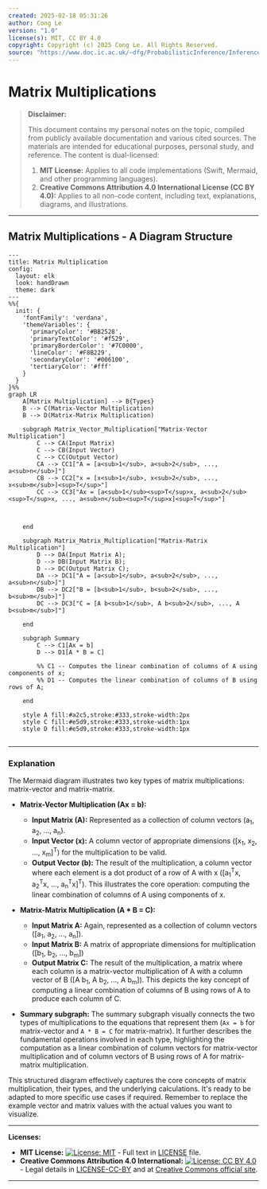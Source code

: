 ```yaml
---
created: 2025-02-18 05:31:26
author: Cong Le
version: "1.0"
license(s): MIT, CC BY 4.0
copyright: Copyright (c) 2025 Cong Le. All Rights Reserved.
source: "https://www.doc.ic.ac.uk/~dfg/ProbabilisticInference/InferenceAndMachineLearningNotes.pdf"
---
```




# Matrix Multiplications
> **Disclaimer:**
>
> This document contains my personal notes on the topic,
> compiled from publicly available documentation and various cited sources.
> The materials are intended for educational purposes, personal study, and reference.
> The content is dual-licensed:
> 1. **MIT License:** Applies to all code implementations (Swift, Mermaid, and other programming languages).
> 2. **Creative Commons Attribution 4.0 International License (CC BY 4.0):** Applies to all non-code content, including text, explanations, diagrams, and illustrations.
---


## Matrix Multiplications - A Diagram Structure

```mermaid
---
title: Matrix Multiplication
config:
  layout: elk
  look: handDrawn
  theme: dark
---
%%{
  init: {
    'fontFamily': 'verdana',
    'themeVariables': {
      'primaryColor': '#BB2528',
      'primaryTextColor': '#f529',
      'primaryBorderColor': '#7C0000',
      'lineColor': '#F8B229',
      'secondaryColor': '#006100',
      'tertiaryColor': '#fff'
    }
  }
}%%
graph LR
    A[Matrix Multiplication] --> B{Types}
    B --> C(Matrix-Vector Multiplication)
    B --> D(Matrix-Matrix Multiplication)

    subgraph Matrix_Vector_Multiplication["Matrix-Vector Multiplication"]
        C --> CA(Input Matrix)
        C --> CB(Input Vector)
        C --> CC(Output Vector)
        CA --> CC1["A = [a<sub>1</sub>, a<sub>2</sub>, ..., a<sub>n</sub>]"]
        CB --> CC2["x = [x<sub>1</sub>, x<sub>2</sub>, ..., x<sub>m</sub>]<sup>T</sup>"]
        CC --> CC3["Ax = [a<sub>1</sub><sup>T</sup>x, a<sub>2</sub><sup>T</sup>x, ..., a<sub>n</sub><sup>T</sup>x]<sup>T</sup>"]
    
    
        
    end

    subgraph Matrix_Matrix_Multiplication["Matrix-Matrix Multiplication"]
        D --> DA(Input Matrix A);
        D --> DB(Input Matrix B);
        D --> DC(Output Matrix C);
        DA --> DC1["A = [a<sub>1</sub>, a<sub>2</sub>, ..., a<sub>n</sub>]"]
        DB --> DC2["B = [b<sub>1</sub>, b<sub>2</sub>, ..., b<sub>m</sub>]"]
        DC --> DC3["C = [A b<sub>1</sub>, A b<sub>2</sub>, ..., A b<sub>m</sub>]"]
        
    end

    subgraph Summary
        C --> C1[Ax = b]
        D --> D1[A * B = C]
        
        %% C1 -- Computes the linear combination of columns of A using components of x;
        %% D1 -- Computes the linear combination of columns of B using rows of A;
        
    end
    
    style A fill:#a2c5,stroke:#333,stroke-width:2px
    style C fill:#e5d9,stroke:#333,stroke-width:1px
    style D fill:#e5d9,stroke:#333,stroke-width:1px
    
```

----


### Explanation

The Mermaid diagram illustrates two key types of matrix multiplications: matrix-vector and matrix-matrix.

* **Matrix-Vector Multiplication (Ax = b):**
    * **Input Matrix (A):**  Represented as a collection of column vectors (a<sub>1</sub>, a<sub>2</sub>, ..., a<sub>n</sub>).
    * **Input Vector (x):** A column vector of appropriate dimensions ([x<sub>1</sub>, x<sub>2</sub>, ..., x<sub>m</sub>]<sup>T</sup>) for the multiplication to be valid.
    * **Output Vector (b):**  The result of the multiplication, a column vector where each element is a dot product of a row of A with x ([a<sub>1</sub><sup>T</sup>x, a<sub>2</sub><sup>T</sup>x, ..., a<sub>n</sub><sup>T</sup>x]<sup>T</sup>).  This illustrates the core operation: computing the linear combination of columns of A using components of x.

* **Matrix-Matrix Multiplication (A * B = C):**
    * **Input Matrix A:**  Again, represented as a collection of column vectors ([a<sub>1</sub>, a<sub>2</sub>, ..., a<sub>n</sub>]).
    * **Input Matrix B:**  A matrix of appropriate dimensions for multiplication ([b<sub>1</sub>, b<sub>2</sub>, ..., b<sub>m</sub>])
    * **Output Matrix C:** The result of the multiplication, a matrix where each column is a matrix-vector multiplication of A with a column vector of B ([A b<sub>1</sub>, A b<sub>2</sub>, ..., A b<sub>m</sub>]). This depicts the key concept of computing a linear combination of columns of B using rows of A to produce each column of C.

* **Summary subgraph:**  The summary subgraph visually connects the two types of multiplications to the equations that represent them (`Ax = b` for matrix-vector and `A * B = C` for matrix-matrix).  It further describes the fundamental operations involved in each type, highlighting the computation as a linear combination of column vectors for matrix-vector multiplication and of column vectors of B using rows of A for matrix-matrix multiplication.

This structured diagram effectively captures the core concepts of matrix multiplication, their types, and the underlying calculations.  It's ready to be adapted to more specific use cases if required. Remember to replace the example vector and matrix values with the actual values you want to visualize.


---
**Licenses:**

- **MIT License:**  [![License: MIT](https://img.shields.io/badge/License-MIT-yellow.svg)](LICENSE) - Full text in [LICENSE](LICENSE) file.
- **Creative Commons Attribution 4.0 International:** [![License: CC BY 4.0](https://licensebuttons.net/l/by/4.0/88x31.png)](LICENSE-CC-BY) - Legal details in [LICENSE-CC-BY](LICENSE-CC-BY) and at [Creative Commons official site](http://creativecommons.org/licenses/by/4.0/).

---